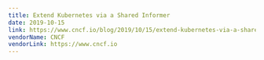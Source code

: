 ```yaml
---
title: Extend Kubernetes via a Shared Informer
date: 2019-10-15
link: https://www.cncf.io/blog/2019/10/15/extend-kubernetes-via-a-shared-informer/
vendorName: CNCF
vendorLink: https://www.cncf.io
---
```

